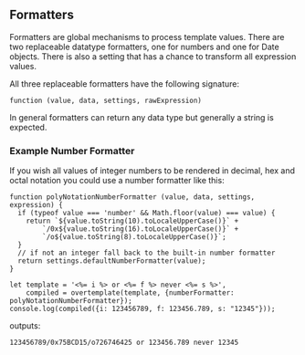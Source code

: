 ## Formatters

Formatters are global mechanisms to process template values. There are two replaceable datatype formatters, one for numbers and one for Date objects. There is also a setting that has a chance to transform all expression values.

All three replaceable formatters have the following signature:

    function (value, data, settings, rawExpression)

In general formatters can return any data type but generally a string is expected.

### Example Number Formatter

If you wish all values of integer numbers to be rendered in decimal, hex and octal notation you could use a number formatter like this:
<!-- <example> polyNotationNumberFormatter -->

    function polyNotationNumberFormatter (value, data, settings, expression) {
      if (typeof value === 'number' && Math.floor(value) === value) {
        return `${value.toString(10).toLocaleUpperCase()}` +
            `/0x${value.toString(16).toLocaleUpperCase()}` +
            `/o${value.toString(8).toLocaleUpperCase()}`;
      }
      // if not an integer fall back to the built-in number formatter
      return settings.defaultNumberFormatter(value);
    }
    
    let template = '<%= i %> or <%= f %> never <%= s %>',
        compiled = overtemplate(template, {numberFormatter: polyNotationNumberFormatter});
    console.log(compiled({i: 123456789, f: 123456.789, s: "12345"}));

<!-- </example> -->
outputs:
<!-- <output> polyNotationNumberFormatter -->

    123456789/0x75BCD15/o726746425 or 123456.789 never 12345

<!-- </output> -->
